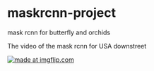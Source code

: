 # maskrcnn-project
mask rcnn for butterfly and orchids

The video of the mask rcnn for USA downstreet

<a href="https://imgflip.com/gif/3howj2"><img src="https://i.imgflip.com/3howj2.gif" title="made at imgflip.com"/></a>
